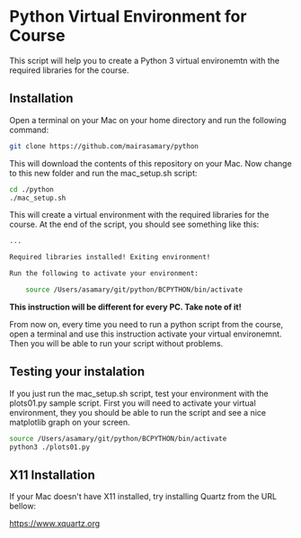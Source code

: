 # Python Virtual Environment for Course

This script will help you to create a Python 3 virtual environemtn with the required
libraries for the course.

## Installation

Open a terminal on your Mac on your home directory and run the following command:

```bash
git clone https://github.com/mairasamary/python
```

This will download the contents of this repository on your Mac. Now change to this new folder and run the mac_setup.sh script:

```bash
cd ./python
./mac_setup.sh
```

This will create a virtual environment with the required libraries for the course. At the end of the script, you should see something like this:

```bash
...

Required libraries installed! Exiting environment!

Run the following to activate your environment:

	source /Users/asamary/git/python/BCPYTHON/bin/activate
```

**This instruction will be different for every PC. Take note of it!**

From now on, every time you need to run a python script from the course, open a terminal and use this instruction activate your virtual environemnt. Then you will be able to run your script without problems.

## Testing your instalation

If you just run the mac_setup.sh script, test your environment with the plots01.py sample script. First you will need to activate your virtual environment, they you should be able to run the script and see a nice matplotlib graph on your screen.

```bash
source /Users/asamary/git/python/BCPYTHON/bin/activate
python3 ./plots01.py
```

## X11 Installation

If your Mac doesn't have X11 installed, try installing Quartz from the URL bellow:

https://www.xquartz.org